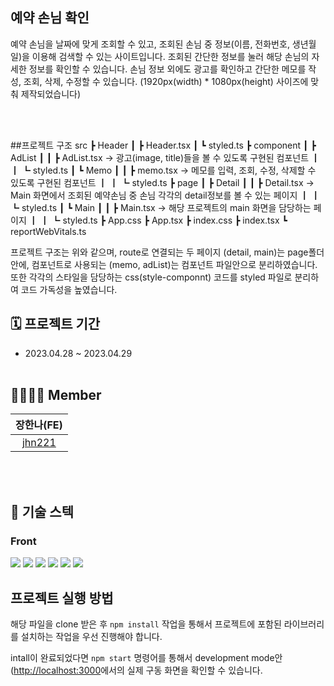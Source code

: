 ## 예약 손님 확인

예약 손님을 날짜에 맞게 조회할 수 있고, 조회된 손님 중 정보(이름, 전화번호, 생년월일)을 이용해 검색할 수 있는 사이트입니다.
조회된 간단한 정보를 눌러 해당 손님의 자세한 정보를 확인할 수 있습니다.
손님 정보 외에도 광고를 확인하고 간단한 메모를 작성, 조회, 삭제, 수정할 수 있습니다.
(1920px(width) * 1080px(height) 사이즈에 맞춰 제작되었습니다)

</br></br>

##프로젝트 구조
src
 ┣ Header
 ┃ ┣ Header.tsx
 ┃ ┗ styled.ts
 ┣ component
 ┃ ┣ AdList
 ┃ ┃ ┣ AdList.tsx -> 광고(image, title)들을 볼 수 있도록 구현된 컴포넌트 
 ┃ ┃ ┗ styled.ts
 ┃ ┗ Memo
 ┃ ┃ ┣ memo.tsx -> 메모를 입력, 조회, 수정, 삭제할 수 있도록 구현된 컴포넌트
 ┃ ┃ ┗ styled.ts
 ┣ page
 ┃ ┣ Detail
 ┃ ┃ ┣ Detail.tsx -> Main 화면에서 조회된 예약손님 중 손님 각각의 detail정보를 볼 수 있는 페이지
 ┃ ┃ ┗ styled.ts
 ┃ ┗ Main
 ┃ ┃ ┣ Main.tsx -> 해당 프로젝트의 main 화면을 담당하는 페이지
 ┃ ┃ ┗ styled.ts
 ┣ App.css
 ┣ App.tsx
 ┣ index.css
 ┣ index.tsx
 ┗ reportWebVitals.ts
 
 프로젝트 구조는 위와 같으며, route로 연결되는 두 페이지 (detail, main)는 page폴더 안에, 컴포넌트로 사용되는 (memo, adList)는 컴포넌트 파일안으로 분리하였습니다.
 또한 각각의 스타일을 담당하는 css(style-componnt) 코드를 styled 파일로 분리하여 코드 가독성을 높였습니다.
 

## 🗓️ 프로젝트 기간
- 2023.04.28 ~ 2023.04.29
</br></br>

## 👨‍👩‍👧‍👦 Member

| 장한나(FE) |
|       :-: |
| [jhn221](https://github.com/jhn221) |
</br></br>

## :low_brightness: 기술 스텍

### Front

<img src="https://img.shields.io/badge/react-61DAFB?style=for-the-badge&logo=react&logoColor=black"> <img src="https://img.shields.io/badge/styledcomponents-DB7093?style=for-the-badge&logo=styledcomponents&logoColor=black"> <img src="https://img.shields.io/badge/React_Router-CA4245?style=for-the-badge&logo=React_Router&logoColor=white"/> <img src="https://img.shields.io/badge/Axios-181717?style=for-the-badge&logo=Axios&logoColor=white"> <img src="https://img.shields.io/badge/html5-E34F26?style=for-the-badge&logo=html5&logoColor=white"> <img src="https://img.shields.io/badge/TypeScript-FFC000?style=for-the-badge&logo=typeScript&logoColor=black"/> 


## 프로젝트 실행 방법
해당 파일을 clone 받은 후 ```npm install``` 작업을 통해서 프로젝트에 포함된 라이브러리를 설치하는 작업을 우선 진행해야 합니다.

intall이 완료되었다면 ```npm start``` 명령어를 통해서 development mode안([http://localhost:3000](http://localhost:3000)에서의 실제 구동 화면을 확인할 수 있습니다.
